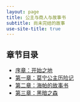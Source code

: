```yaml
---
layout: page
title: 公主与商人与故事书
subtitle: 尚未完结的故事
use-site-title: true
---
```


## 章节目录
- [序章：开始之地](StoryStart)
- [第一章：莫宁公主历险记](MorningAdventure)
- [第二章：海帕的故事书](HaipaStoryBook)
- [第三章：黑暗之森](DarkForest)

